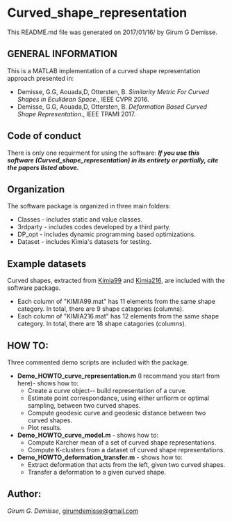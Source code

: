 # Curved_shape_representation
This README.md file was generated on 2017/01/16/ by Girum G Demisse.

## GENERAL INFORMATION 
This is a MATLAB implementation of a curved shape representation
approach presented in:
* Demisse, G.G, Aouada,D, Ottersten, B. *Similarity Metric For Curved
  Shapes in Eculidean Space.*, IEEE CVPR 2016.
* Demisse, G.G, Aouada,D, Ottersten, B. *Deformation Based Curved Shape
  Representation*., IEEE TPAMI 2017.<br />

## Code of conduct
There is only one requirment for using the software: 
***If you use this software (Curved_shape_representation) in its entirety or partially, cite the papers listed above.***
   
## Organization
The software package is organized in three main folders:
* Classes   - includes static and value classes.
* 3rdparty  - includes codes developed by a third party.
* DP_opt    - includes dynamic programming based optimizations.
* Dataset   - includes Kimia's datasets for testing.

## Example datasets
Curved shapes, extracted from [Kimia99](http://vision.lems.brown.edu/content/available-software-and-databases) and [Kimia216](http://vision.lems.brown.edu/content/available-software-and-databases), are included with the software package.
* Each column of "KIMIA99.mat" has 11 elements from the same shape category. In total, there are 9 shape catagories (columns).
* Each column of "KIMIA216.mat" has 12 elements from the same shape category. In total, there are 18 shape catagories (columns).

## HOW TO:
Three commented demo scripts are included with the package.
* **Demo_HOWTO_curve_representation.m** (I recommand you start from here)- shows how to:
  * Create a curve object-- build representation of a curve.
  * Estimate point correspondance, using either unfiorm or optimal sampling, between two curved shapes.
  * Compute geodesic curve and geodesic distance between two curved shapes.
  * Plot results.
* **Demo_HOWTO_curve_model.m** - shows how to:
  * Compute Karcher mean of a set of curved shape representations.
  * Compute K-clusters from a dataset of curved shape representations.
* **Demo_HOWTO_deformation_transfer.m** - shows how to:
  * Extract deformation that acts from the left, given two curved shapes.
  * Transfer a deformation to a given curved shape.
  
## Author:
*Girum G. Demisse*, girumdemisse@gmail.com

 
